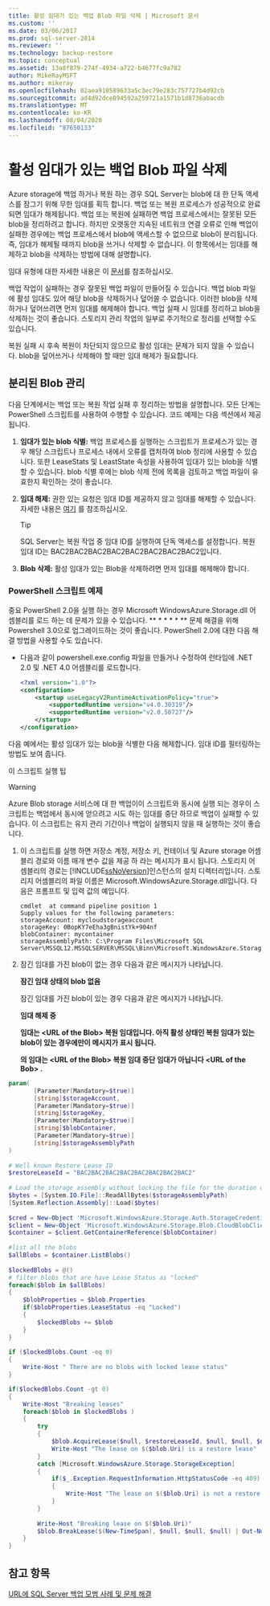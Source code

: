 ```yaml
---
title: 활성 임대가 있는 백업 Blob 파일 삭제 | Microsoft 문서
ms.custom: ''
ms.date: 03/06/2017
ms.prod: sql-server-2014
ms.reviewer: ''
ms.technology: backup-restore
ms.topic: conceptual
ms.assetid: 13a8f879-274f-4934-a722-b4677fc9a782
author: MikeRayMSFT
ms.author: mikeray
ms.openlocfilehash: 02aea910589633a5c3ec79e283c757727b4d92cb
ms.sourcegitcommit: ad4d92dce894592a259721a1571b1d8736abacdb
ms.translationtype: MT
ms.contentlocale: ko-KR
ms.lasthandoff: 08/04/2020
ms.locfileid: "87650133"
---
```

# <a name="deleting-backup-blob-files-with-active-leases"></a>활성 임대가 있는 백업 Blob 파일 삭제
  Azure storage에 백업 하거나 복원 하는 경우 SQL Server는 blob에 대 한 단독 액세스를 잠그기 위해 무한 임대를 획득 합니다. 백업 또는 복원 프로세스가 성공적으로 완료되면 임대가 해제됩니다. 백업 또는 복원에 실패하면 백업 프로세스에서는 잘못된 모든 blob을 정리하려고 합니다. 하지만 오랫동안 지속된 네트워크 연결 오류로 인해 백업이 실패한 경우에는 백업 프로세스에서 blob에 액세스할 수 없으므로 blob이 분리됩니다. 즉, 임대가 해제될 때까지 blob을 쓰거나 삭제할 수 없습니다. 이 항목에서는 임대를 해제하고 blob을 삭제하는 방법에 대해 설명합니다.  
  
 임대 유형에 대한 자세한 내용은 이 [문서](https://go.microsoft.com/fwlink/?LinkId=275664)를 참조하십시오.  
  
 백업 작업이 실패하는 경우 잘못된 백업 파일이 만들어질 수 있습니다.  백업 blob 파일에 활성 임대도 있어 해당 blob을 삭제하거나 덮어쓸 수 없습니다.  이러한 blob을 삭제하거나 덮어쓰려면 먼저 임대를 해제해야 합니다. 백업 실패 시 임대를 정리하고 blob을 삭제하는 것이 좋습니다. 스토리지 관리 작업의 일부로 주기적으로 정리를 선택할 수도 있습니다.  
  
 복원 실패 시 후속 복원이 차단되지 않으므로 활성 임대는 문제가 되지 않을 수 있습니다. blob을 덮어쓰거나 삭제해야 할 때만 임대 해제가 필요합니다.  
  
## <a name="managing-orphaned-blobs"></a>분리된 Blob 관리  
 다음 단계에서는 백업 또는 복원 작업 실패 후 정리하는 방법을 설명합니다. 모든 단계는 PowerShell 스크립트를 사용하여 수행할 수 있습니다. 코드 예제는 다음 섹션에서 제공됩니다.  
  
1.  **임대가 있는 blob 식별:** 백업 프로세스를 실행하는 스크립트가 프로세스가 있는 경우 해당 스크립트나 프로세스 내에서 오류를 캡처하여 blob 정리에 사용할 수 있습니다.   또한 LeaseStats 및 LeastState 속성을 사용하여 임대가 있는 blob을 식별할 수 있습니다. blob 식별 후에는 blob 삭제 전에 목록을 검토하고 백업 파일이 유효한지 확인하는 것이 좋습니다.  
  
2.  **임대 해제:** 권한 있는 요청은 임대 ID를 제공하지 않고 임대를 해제할 수 있습니다. 자세한 내용은 [여기](https://go.microsoft.com/fwlink/?LinkID=275664) 를 참조하십시오.  
  
    > [!TIP]  
    >  SQL Server는 복원 작업 중 임대 ID를 실행하여 단독 액세스를 설정합니다. 복원 임대 ID는 BAC2BAC2BAC2BAC2BAC2BAC2BAC2BAC2입니다.  
  
3.  **Blob 삭제:** 활성 임대가 있는 Blob을 삭제하려면 먼저 임대를 해제해야 합니다.  
  
###  <a name="powershell-script-example"></a><a name="Code_Example"></a>PowerShell 스크립트 예제  
 중요 PowerShell 2.0을 실행 하는 경우 Microsoft WindowsAzure.Storage.dll 어셈블리를 로드 하는 데 문제가 있을 수 있습니다. ** \* \* \* \* ** 문제 해결을 위해 Powershell 3.0으로 업그레이드하는 것이 좋습니다. PowerShell 2.0에 대한 다음 해결 방법을 사용할 수도 있습니다.  
  
-   다음과 같이 powershell.exe.config 파일을 만들거나 수정하여 런타임에 .NET 2.0 및 .NET 4.0 어셈블리를 로드합니다.  
  
    ```xml
    <?xml version="1.0"?>
    <configuration>
        <startup useLegacyV2RuntimeActivationPolicy="true">
            <supportedRuntime version="v4.0.30319"/>
            <supportedRuntime version="v2.0.50727"/>
        </startup>
    </configuration>
    ```  
  
 다음 예에서는 활성 임대가 있는 blob을 식별한 다음 해제합니다. 임대 ID를 필터링하는 방법도 보여 줍니다.  
  
 이 스크립트 실행 팁  
  
> [!WARNING]  
>  Azure Blob storage 서비스에 대 한 백업이이 스크립트와 동시에 실행 되는 경우이 스크립트는 백업에서 동시에 얻으려고 시도 하는 임대를 중단 하므로 백업이 실패할 수 있습니다. 이 스크립트는 유지 관리 기간이나 백업이 실행되지 않을 때 실행하는 것이 좋습니다.  
  
1.  이 스크립트를 실행 하면 저장소 계정, 저장소 키, 컨테이너 및 Azure storage 어셈블리 경로와 이름 매개 변수 값을 제공 하 라는 메시지가 표시 됩니다. 스토리지 어셈블리의 경로는 [!INCLUDE[ssNoVersion](../../includes/ssnoversion-md.md)]인스턴스의 설치 디렉터리입니다. 스토리지 어셈블리의 파일 이름은 Microsoft.WindowsAzure.Storage.dll입니다. 다음은 프롬프트 및 입력 값의 예입니다.  
  
    ```  
    cmdlet  at command pipeline position 1  
    Supply values for the following parameters:  
    storageAccount: mycloudstorageaccount  
    storageKey: 0BopKY7eEha3gBnistYk+904nf  
    blobContainer: mycontainer   
    storageAssemblyPath: C:\Program Files\Microsoft SQL Server\MSSQL12.MSSQLSERVER\MSSQL\Binn\Microsoft.WindowsAzure.Storage.dll  
    ```  
  
2.  잠긴 임대를 가진 blob이 없는 경우 다음과 같은 메시지가 나타납니다.  
  
     **잠긴 임대 상태의 blob 없음**  
  
     잠긴 임대를 가진 blob이 있는 경우 다음과 같은 메시지가 나타납니다.  
  
     **임대 해제 중**  
  
     **임대는 \<URL of the Blob> 복원 임대입니다. 아직 활성 상태인 복원 임대가 있는 blob이 있는 경우에만이 메시지가 표시 됩니다.**  
  
     **의 임대는 \<URL of the Blob> 복원 임대 중단 임대가 아닙니다 \<URL of the Bob> .**  
  
```powershell
param(  
       [Parameter(Mandatory=$true)]  
       [string]$storageAccount,  
       [Parameter(Mandatory=$true)]  
       [string]$storageKey,  
       [Parameter(Mandatory=$true)]  
       [string]$blobContainer,  
       [Parameter(Mandatory=$true)]  
       [string]$storageAssemblyPath  
)  
  
# Well known Restore Lease ID  
$restoreLeaseId = "BAC2BAC2BAC2BAC2BAC2BAC2BAC2BAC2"  
  
# Load the storage assembly without locking the file for the duration of the PowerShell session  
$bytes = [System.IO.File]::ReadAllBytes($storageAssemblyPath)  
[System.Reflection.Assembly]::Load($bytes)  
  
$cred = New-Object 'Microsoft.WindowsAzure.Storage.Auth.StorageCredentials' $storageAccount, $storageKey  
$client = New-Object 'Microsoft.WindowsAzure.Storage.Blob.CloudBlobClient' "https://$storageAccount.blob.core.windows.net", $cred  
$container = $client.GetContainerReference($blobContainer)  
  
#list all the blobs  
$allBlobs = $container.ListBlobs()
  
$lockedBlobs = @()  
# filter blobs that are have Lease Status as "locked"  
foreach($blob in $allBlobs)  
{  
    $blobProperties = $blob.Properties
    if($blobProperties.LeaseStatus -eq "Locked")  
    {  
        $lockedBlobs += $blob  
    }  
}  
  
if ($lockedBlobs.Count -eq 0)  
{
    Write-Host " There are no blobs with locked lease status"  
}

if($lockedBlobs.Count -gt 0)  
{  
    Write-Host "Breaking leases"  
    foreach($blob in $lockedBlobs )
    {  
        try  
        {  
            $blob.AcquireLease($null, $restoreLeaseId, $null, $null, $null)  
            Write-Host "The lease on $($blob.Uri) is a restore lease"  
        }  
        catch [Microsoft.WindowsAzure.Storage.StorageException]  
        {  
            if($_.Exception.RequestInformation.HttpStatusCode -eq 409)  
            {  
                Write-Host "The lease on $($blob.Uri) is not a restore lease"  
            }  
        }  
  
        Write-Host "Breaking lease on $($blob.Uri)"  
        $blob.BreakLease($(New-TimeSpan), $null, $null, $null) | Out-Null  
    }  
}
```  
  
## <a name="see-also"></a>참고 항목  
 [URL에 SQL Server 백업 모범 사례 및 문제 해결](sql-server-backup-to-url-best-practices-and-troubleshooting.md)  
